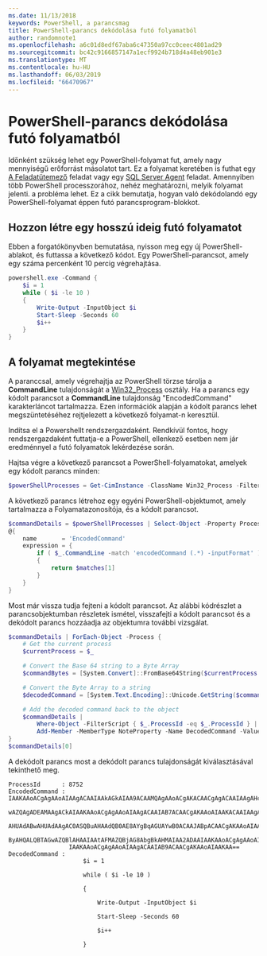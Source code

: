 ```yaml
---
ms.date: 11/13/2018
keywords: PowerShell, a parancsmag
title: PowerShell-parancs dekódolása futó folyamatból
author: randomnote1
ms.openlocfilehash: a6c01d8edf67aba6c47350a97cc0ceec4801ad29
ms.sourcegitcommit: bc42c9166857147a1ecf9924b718d4a48eb901e3
ms.translationtype: MT
ms.contentlocale: hu-HU
ms.lasthandoff: 06/03/2019
ms.locfileid: "66470967"
---
```

# <a name="decode-a-powershell-command-from-a-running-process"></a>PowerShell-parancs dekódolása futó folyamatból

Időnként szükség lehet egy PowerShell-folyamat fut, amely nagy mennyiségű erőforrást másolatot tart.
Ez a folyamat keretében is futhat egy [A Feladatütemező][] feladat vagy egy [SQL Server Agent][] feladat. Amennyiben több PowerShell processzorához, nehéz meghatározni, melyik folyamat jelenti. a probléma lehet. Ez a cikk bemutatja, hogyan való dekódolandó egy PowerShell-folyamat éppen futó parancsprogram-blokkot.

## <a name="create-a-long-running-process"></a>Hozzon létre egy hosszú ideig futó folyamatot

Ebben a forgatókönyvben bemutatása, nyisson meg egy új PowerShell-ablakot, és futtassa a következő kódot. Egy PowerShell-parancsot, amely egy száma percenként 10 percig végrehajtása.

```powershell
powershell.exe -Command {
    $i = 1
    while ( $i -le 10 )
    {
        Write-Output -InputObject $i
        Start-Sleep -Seconds 60
        $i++
    }
}
```

## <a name="view-the-process"></a>A folyamat megtekintése

A paranccsal, amely végrehajtja az PowerShell törzse tárolja a **CommandLine** tulajdonságát a [Win32_Process][] osztály. Ha a parancs egy kódolt parancsot a **CommandLine** tulajdonság "EncodedCommand" karakterláncot tartalmazza. Ezen információk alapján a kódolt parancs lehet megszüntetéséhez rejtjelezett a következő folyamat-n keresztül.

Indítsa el a Powershellt rendszergazdaként. Rendkívül fontos, hogy rendszergazdaként futtatja-e a PowerShell, ellenkező esetben nem jár eredménnyel a futó folyamatok lekérdezése során.

Hajtsa végre a következő parancsot a PowerShell-folyamatokat, amelyek egy kódolt parancs minden:

```powershell
$powerShellProcesses = Get-CimInstance -ClassName Win32_Process -Filter 'CommandLine LIKE "%EncodedCommand%"'
```

A következő parancs létrehoz egy egyéni PowerShell-objektumot, amely tartalmazza a Folyamatazonosítója, és a kódolt parancsot.

```powershell
$commandDetails = $powerShellProcesses | Select-Object -Property ProcessId,
@{
    name       = 'EncodedCommand'
    expression = {
        if ( $_.CommandLine -match 'encodedCommand (.*) -inputFormat' )
        {
            return $matches[1]
        }
    }
}
```

Most már vissza tudja fejteni a kódolt parancsot. Az alábbi kódrészlet a parancsobjektumban részletek ismétel, visszafejti a kódolt parancsot és a dekódolt parancs hozzáadja az objektumra további vizsgálat.

```powershell
$commandDetails | ForEach-Object -Process {
    # Get the current process
    $currentProcess = $_

    # Convert the Base 64 string to a Byte Array
    $commandBytes = [System.Convert]::FromBase64String($currentProcess.EncodedCommand)

    # Convert the Byte Array to a string
    $decodedCommand = [System.Text.Encoding]::Unicode.GetString($commandBytes)

    # Add the decoded command back to the object
    $commandDetails |
        Where-Object -FilterScript { $_.ProcessId -eq $_.ProcessId } |
        Add-Member -MemberType NoteProperty -Name DecodedCommand -Value $decodedCommand
}
$commandDetails[0]
```

A dekódolt parancs most a dekódolt parancs tulajdonságát kiválasztásával tekinthető meg.

```output
ProcessId      : 8752
EncodedCommand : IAAKAAoACgAgAAoAIAAgACAAIAAkAGkAIAA9ACAAMQAgAAoACgAKACAACgAgACAAIAAgAHcAaABpAGwAZQAgACgAIAAkAGkAIAAtAG
                 wAZQAgADEAMAAgACkAIAAKAAoACgAgAAoAIAAgACAAIAB7ACAACgAKAAoAIAAKACAAIAAgACAAIAAgACAAIABXAHIAaQB0AGUALQBP
                 AHUAdABwAHUAdAAgAC0ASQBuAHAAdQB0AE8AYgBqAGUAYwB0ACAAJABpACAACgAKAAoAIAAKACAAIAAgACAAIAAgACAAIABTAHQAYQ
                 ByAHQALQBTAGwAZQBlAHAAIAAtAFMAZQBjAG8AbgBkAHMAIAA2ADAAIAAKAAoACgAgAAoAIAAgACAAIAAgACAAIAAgACQAaQArACsA
                 IAAKAAoACgAgAAoAIAAgACAAIAB9ACAACgAKAAoAIAAKAA==
DecodedCommand :
                     $i = 1

                     while ( $i -le 10 )

                     {

                         Write-Output -InputObject $i

                         Start-Sleep -Seconds 60

                         $i++

                     }
```

[A Feladatütemező]: /windows/desktop/TaskSchd/task-scheduler-start-page
[SQL Server Agent]: /sql/ssms/agent/sql-server-agent
[Win32_Process]: /windows/desktop/CIMWin32Prov/win32-process
